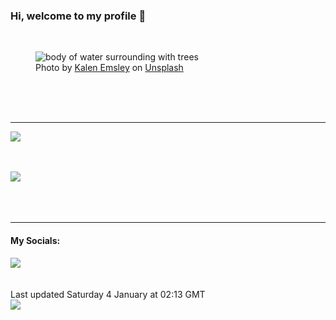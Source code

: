 <h3>Hi, welcome to my profile 👋</h3>

<br />
<figure>
  <img
    src="https://images.unsplash.com/photo-1465189684280-6a8fa9b19a7a?crop=entropy&cs=tinysrgb&fit=max&fm=jpg&ixid=M3wyNzQ3MDB8MHwxfHJhbmRvbXx8fHx8fHx8fDE3MzU5NTMwNzZ8&ixlib=rb-4.0.3&q=80&w=1080&auto=format"
    alt="body of water surrounding with trees" 
  />
  <figcaption>Photo by <a
    href="https://unsplash.com/@kalenemsley?utm_source=Profile%20readme&utm_medium=referral">Kalen Emsley</a> on <a
    href="https://unsplash.com/?utm_source=Profile%20readme&utm_medium=referral">Unsplash</a></figcaption>
</figure>




  <br /><br /><br />

<hr />
<img
  src="https://github-readme-stats.vercel.app/api?username=shanelucy&show_icons=true&theme=calm"
/>
<br /><br /><br />

<img 
  src="https://github-readme-stats.vercel.app/api/top-langs/?username=shanelucy&theme=calm"
/>
<br /><br /><br /><br />
<hr />
<h4>My Socials:</h4>
<a href="https://uk.linkedin.com/in/shane-lucy-4735b616a">
  <img
    src="https://img.shields.io/badge/linkedin%20-%230077B5.svg?&style=for-the-badge&logo=linkedin&logoColor=white"
  />
</a>
<br /><br /><br />
Last updated Saturday 4 January at 02:13 GMT
<br />
<img
  src="https://github.com/ShaneLucy/ShaneLucy/workflows/README%20build/badge.svg"
/>
